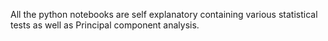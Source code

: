 All the python notebooks are self explanatory containing various statistical tests as well as Principal component analysis.
